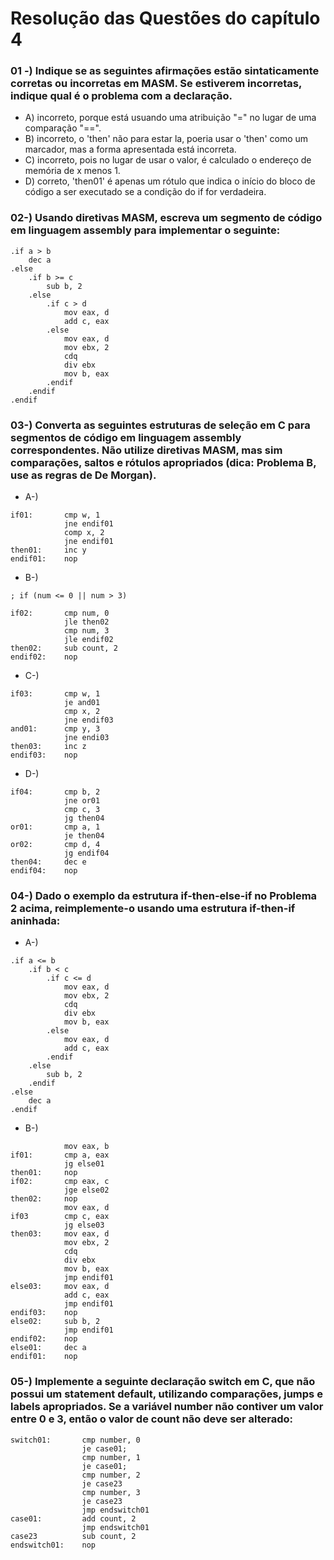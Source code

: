 # Resolução das Questões do capítulo 4

### 01 -)  Indique se as seguintes afirmações estão sintaticamente corretas ou incorretas em MASM. Se estiverem incorretas, indique qual é o problema com a declaração.
- A) incorreto, porque está usuando uma atribuição "=" no lugar de uma comparação "==".
- B) incorreto, o 'then' não para estar la, poeria usar o 'then' como um marcador, mas a forma apresentada está incorreta.
- C) incorreto, pois no lugar de usar o valor, é calculado o endereço de memória
de x menos 1.
- D) correto, 'then01' é apenas um rótulo que indica o início do bloco de código a ser executado se a condição do if for verdadeira. 

### 02-) Usando diretivas MASM, escreva um segmento de código em linguagem assembly para implementar o seguinte:

```assembly
.if a > b
    dec a
.else
    .if b >= c
        sub b, 2
    .else
        .if c > d
            mov eax, d
            add c, eax
        .else
            mov eax, d
            mov ebx, 2
            cdq
            div ebx
            mov b, eax
        .endif
    .endif
.endif
```

### 03-) Converta as seguintes estruturas de seleção em C para segmentos de código em linguagem assembly correspondentes. Não utilize diretivas MASM, mas sim comparações, saltos e rótulos apropriados (dica: Problema B, use as regras de De Morgan).

- A-) 
```assemly
if01:       cmp w, 1
            jne endif01
            comp x, 2
            jne endif01
then01:     inc y
endif01:    nop
``` 
- B-) 
```assembly
; if (num <= 0 || num > 3)

if02:       cmp num, 0
            jle then02
            cmp num, 3
            jle endif02
then02:     sub count, 2
endif02:    nop
```

- C-)
```assembly
if03:       cmp w, 1
            je and01
            cmp x, 2
            jne endif03
and01:      cmp y, 3
            jne endi03
then03:     inc z
endif03:    nop
```

- D-)
```assembly
if04:       cmp b, 2
            jne or01
            cmp c, 3
            jg then04
or01:       cmp a, 1
            je then04
or02:       cmp d, 4
            jg endif04
then04:     dec e
endif04:    nop
```

### 04-) Dado o exemplo da estrutura if-then-else-if no Problema 2 acima, reimplemente-o usando uma estrutura if-then-if aninhada: 
- A-) 
```assembly
.if a <= b
    .if b < c
        .if c <= d
            mov eax, d
            mov ebx, 2
            cdq
            div ebx
            mov b, eax
        .else
            mov eax, d
            add c, eax
        .endif
    .else
        sub b, 2
    .endif
.else
    dec a
.endif
```

- B-)
```assembly
            mov eax, b
if01:       cmp a, eax
            jg else01
then01:     nop
if02:       cmp eax, c
            jge else02
then02:     nop
            mov eax, d
if03        cmp c, eax
            jg else03
then03:     mov eax, d
            mov ebx, 2
            cdq
            div ebx
            mov b, eax
            jmp endif01
else03:     mov eax, d
            add c, eax
            jmp endif01
endif03:    nop
else02:     sub b, 2    
            jmp endif01
endif02:    nop
else01:     dec a
endif01:    nop
```

### 05-) Implemente a seguinte declaração switch em C, que não possui um statement default, utilizando comparações, jumps e labels apropriados. Se a variável number não contiver um valor entre 0 e 3, então o valor de count não deve ser alterado:

```assemby
switch01:       cmp number, 0
                je case01;
                cmp number, 1
                je case01;
                cmp number, 2
                je case23
                cmp number, 3
                je case23
                jmp endswitch01
case01:         add count, 2
                jmp endswitch01
case23          sub count, 2
endswitch01:    nop
```

                